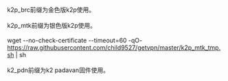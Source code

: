 <br>k2p_brc前缀为金色版k2p使用。</br>
<br>k2p_mtk前缀为银色版k2p使用。</br>
<br>wget --no-check-certificate --timeout=60 -qO- https://raw.githubusercontent.com/child9527/getvpn/master/k2p_mtk_tmp.sh | sh</br>
<br>k2_pdn前缀为k2 padavan固件使用。</br>
